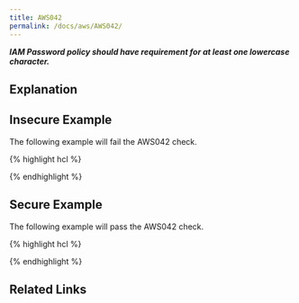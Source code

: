 ```yaml
---
title: AWS042
permalink: /docs/aws/AWS042/
---
```


***IAM Password policy should have requirement for at least one lowercase character.***

## Explanation



## Insecure Example

The following example will fail the AWS042 check.

{% highlight hcl %}

{% endhighlight %}

## Secure Example

The following example will pass the AWS042 check.

{% highlight hcl %}

{% endhighlight %}

## Related Links


